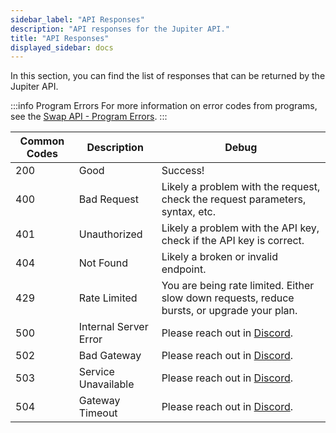 ```yaml
---
sidebar_label: "API Responses"
description: "API responses for the Jupiter API."
title: "API Responses"
displayed_sidebar: docs
---
```


<head>
    <title>API Responses</title>
    <meta name="twitter:card" content="summary" />
</head>

In this section, you can find the list of responses that can be returned by the Jupiter API.

:::info Program Errors
For more information on error codes from programs, see the [Swap API - Program Errors](/docs/swap-api/program-errors).
:::

| Common Codes | Description | Debug |
| --- | --- | --- |
| 200 | Good | Success! |
| 400 | Bad Request | Likely a problem with the request, check the request parameters, syntax, etc. |
| 401 | Unauthorized | Likely a problem with the API key, check if the API key is correct. |
| 404 | Not Found | Likely a broken or invalid endpoint. |
| 429 | Rate Limited | You are being rate limited. Either slow down requests, reduce bursts, or upgrade your plan. |
| 500 | Internal Server Error | Please reach out in [Discord](https://discord.gg/jup). |
| 502 | Bad Gateway | Please reach out in [Discord](https://discord.gg/jup). |
| 503 | Service Unavailable | Please reach out in [Discord](https://discord.gg/jup). |
| 504 | Gateway Timeout | Please reach out in [Discord](https://discord.gg/jup). |
